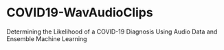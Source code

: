 # COVID19-WavAudioClips
Determining the Likelihood of a COVID-19 Diagnosis Using Audio Data and Ensemble Machine Learning 
